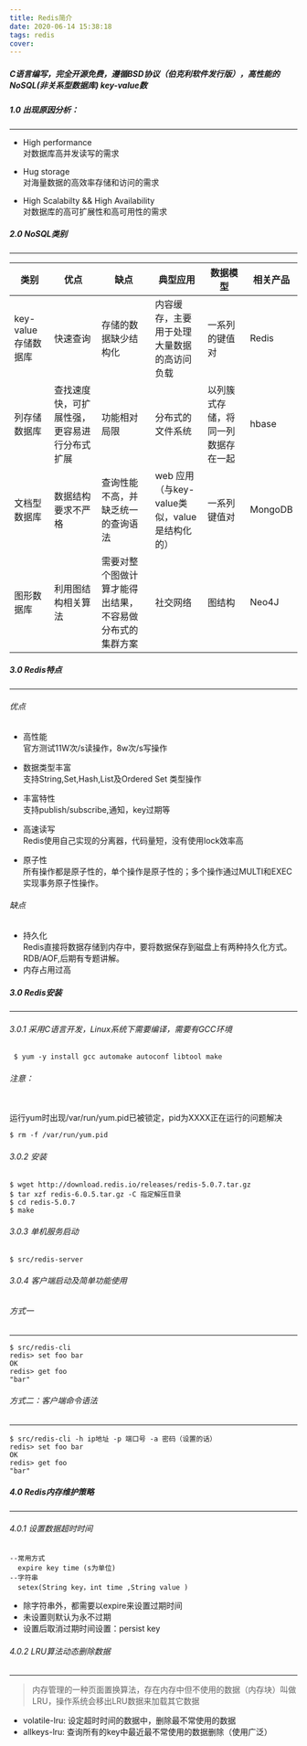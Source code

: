 ```yaml
---
title: Redis简介
date: 2020-06-14 15:38:18
tags: redis
cover: 
---
```


##### C语言编写，完全开源免费，遵循BSD协议（伯克利软件发行版），高性能的NoSQL(非关系型数据库) key-value数 
##### 1.0 出现原因分析：
---

 - High performance 
<br>对数据库高并发读写的需求
 - Hug storage <br>对海量数据的高效率存储和访问的需求

 - High Scalabilty && High Availability <br>对数据库的高可扩展性和高可用性的需求
##### 2.0 NoSQL类别
---

| 类别                 | 优点                                         | 缺点                                                     | 典型应用                                     | 数据模型                           | 相关产品 |
| -------------------- | -------------------------------------------- | -------------------------------------------------------- | -------------------------------------------- | ---------------------------------- | -------- |
| key-value 存储数据库 | 快速查询                                     | 存储的数据缺少结构化                                     | 内容缓存，主要用于处理大量数据的高访问负载   | 一系列的键值对                     | Redis    |
| 列存储数据库         | 查找速度快，可扩展性强，更容易进行分布式扩展 | 功能相对局限                                             | 分布式的文件系统                             | 以列簇式存储，将同一列数据存在一起 | hbase    |
| 文档型数据库         | 数据结构要求不严格                           | 查询性能不高，并缺乏统一的查询语法                       | web 应用（与key-value类似，value是结构化的） | 一系列键值对                       | MongoDB  |
| 图形数据库           | 利用图结构相关算法                           | 需要对整个图做计算才能得出结果，不容易做分布式的集群方案 | 社交网络                                     | 图结构                             | Neo4J    |
##### 3.0 Redis特点
---
###### 优点
- 高性能
<br>官方测试11W次/s读操作，8w次/s写操作
 - 数据类型丰富 <br>支持String,Set,Hash,List及Ordered Set 类型操作

 - 丰富特性 <br>支持publish/subscribe,通知，key过期等
 - 高速读写  <br>Redis使用自己实现的分离器，代码量短，没有使用lock效率高
 - 原子性 <br>所有操作都是原子性的，单个操作是原子性的；多个操作通过MULTI和EXEC实现事务原子性操作。
###### 缺点
 - 持久化 <br>Redis直接将数据存储到内存中，要将数据保存到磁盘上有两种持久化方式。RDB/AOF,后期有专题讲解。
 - 内存占用过高 
##### 3.0 Redis安装
---
###### 3.0.1 采用C语言开发，Linux系统下需要编译，需要有GCC环境

```
 $ yum -y install gcc automake autoconf libtool make
```
###### 注意：
</br>运行yum时出现/var/run/yum.pid已被锁定，pid为XXXX正在运行的问题解决
```
$ rm -f /var/run/yum.pid
```
###### 3.0.2 安装
```
$ wget http://download.redis.io/releases/redis-5.0.7.tar.gz
$ tar xzf redis-6.0.5.tar.gz -C 指定解压目录
$ cd redis-5.0.7
$ make
```
###### 3.0.3 单机服务启动
```
$ src/redis-server
```
###### 3.0.4 客户端启动及简单功能使用
###### 方式一
---
```
$ src/redis-cli
redis> set foo bar
OK
redis> get foo
"bar"
```
###### 方式二：客户端命令语法
---
```
$ src/redis-cli -h ip地址 -p 端口号 -a 密码（设置的话）
redis> set foo bar
OK
redis> get foo
"bar"
```
##### 4.0 Redis内存维护策略
---
###### 4.0.1 设置数据超时时间
```
--常用方式
  expire key time (s为单位)
--字符串
  setex(String key，int time ,String value )
```
- 除字符串外，都需要以expire来设置过期时间
- 未设置则默认为永不过期
- 设置后取消过期时间设置：persist key
###### 4.0.2 LRU算法动态删除数据
---
> 内存管理的一种页面置换算法，存在内存中但不使用的数据（内存块）叫做LRU，操作系统会移出LRU数据来加载其它数据 

- volatile-lru: 设定超时时间的数据中，删除最不常使用的数据
- allkeys-lru:  查询所有的key中最近最不常使用的数据删除（使用广泛）